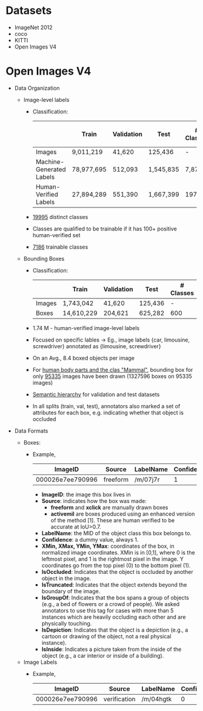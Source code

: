 # Datasets

* ImageNet 2012
* coco
* KITTI
* Open Images V4

# Open Images V4

  * Data Organization
    * Image-level labels
         * Classification:

           |      | Train |	Validation |	Test |	# Classes 	| # Trainable Classes |
           |---        |---|---|---|---|----|
           | Images                   |	9,011,219| 	41,620 |	125,436| 	- |	- |
           | Machine-Generated Labels |	78,977,695 |	512,093 |	1,545,835 |	7,870 |	4,764 |
           | Human-Verified Labels |	27,894,289|551,390 |1,667,399 | 19794 | 7186|

         * [19995](https://storage.googleapis.com/openimages/2018_04/classes.txt) distinct classes
         * Classes are qualified to be trainable if it has 100+ positive human-verified set
         * [7186](https://storage.googleapis.com/openimages/2018_04/classes-trainable.txt) trainable classes

    * Bounding Boxes
         * Classification:

           || Train |	Validation |	Test |	# Classes |	
           |---                       |---|---|---|---|
           | Images |	1,743,042 |	41,620 |	125,436 |		- |	
           | Boxes |	14,610,229 |	204,621 |	625,282 |	600 |

         * 1.74 M - human-verified  image-level labels
         * Focused on specific lables -> Eg., image labels {car, limousine, screwdriver} annotated as {limousine, screwdriver}
         * On an Avg., 8.4 boxed objects per image
         * For [human body parts and the clas "Mammal"](https://storage.googleapis.com/openimages/2018_04/class-ids-human-body-parts-and-mammal.txt), bounding box for only [95335](https://storage.googleapis.com/openimages/2018_04/train/train-image-ids-with-human-parts-and-mammal-boxes.txt) images have been drawn (1327596 boxes on 95335 images)
         * [Semantic hierarchy](https://storage.googleapis.com/openimages/2018_04/bbox_labels_600_hierarchy_visualizer/circle.html) for validation and test datasets
         * In all splits (train, val, test), annotators also marked a set of attributes for each box, e.g. indicating whether that object is occluded
         
  * Data Formats
    * Boxes:
         * Example,
         
           |ImageID|Source|LabelName|Confidence|XMin|XMax|YMin|YMax|IsOccluded|IsTruncated|IsGroupOf|IsDepiction|IsInside|
           |-------|------|---------|----------|----|----|----|----|----------|-----------|---------|-----------|--------|
           |000026e7ee790996|freeform|/m/07j7r|1|0.071905|0.145346|0.206591|0.391306|0|1|1|0|0|
           
           * **ImageID**: the image this box lives in
           * **Source**: indicates how the box was made:
             * **freeform** and **xclick** are manually drawn boxes
             * **activemil** are boxes produced using an enhanced version of the method [1]. These are human verified to be accurate at IoU>0.7.
           * **LabelName**: the MID of the object class this box belongs to.
           * **Confidence**: a dummy value, always 1.
           * **XMin, XMax, YMin, YMax**: coordinates of the box, in normalized image coordinates. XMin is in [0,1], where 0 is the leftmost pixel, and 1 is the rightmost pixel in the image. Y coordinates go from the top pixel (0) to the bottom pixel (1).
           * **IsOccluded**: Indicates that the object is occluded by another object in the image.
           * **IsTruncated**: Indicates that the object extends beyond the boundary of the image.
           * **IsGroupOf**: Indicates that the box spans a group of objects (e.g., a bed of flowers or a crowd of people). We asked        annotators to use this tag for cases with more than 5 instances which are heavily occluding each other and are physically touching.
           * **IsDepiction**: Indicates that the object is a depiction (e.g., a cartoon or drawing of the object, not a real physical instance).
           * **IsInside**: Indicates a picture taken from the inside of the object (e.g., a car interior or inside of a building).
    * Image Labels
         * Example,
         
           |ImageID|Source|LabelName|Confidence|
           |-------|------|---------|----------|
           |000026e7ee790996|verification|/m/04hgtk|0|

